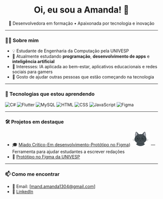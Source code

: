 <h1 align="center">Oi, eu sou a Amanda! 👋</h1>

<p align="center">
  🚀 Desenvolvedora em formação • Apaixonada por tecnologia e inovação
</p>

---

### 👩‍💻 Sobre mim

- 💡 Estudante de Engenharia da Computação pela UNIVESP  
- 🌱 Atualmente estudando **programação**, **desenvolvimento de apps** e **inteligência artificial**
- 🎯 Interesses: IA aplicada ao bem-estar, aplicativos educacionais e redes sociais para gamers
- 💬 Gosto de ajudar outras pessoas que estão começando na tecnologia

---

### 🔧 Tecnologias que estou aprendendo

![C#](https://img.shields.io/badge/C%23-239120?style=for-the-badge&logo=csharp&logoColor=white)
![Flutter](https://img.shields.io/badge/Flutter-02569B?style=for-the-badge&logo=flutter&logoColor=white)
![MySQL](https://img.shields.io/badge/MySQL-00000F?style=for-the-badge&logo=mysql&logoColor=white)
![HTML](https://img.shields.io/badge/HTML5-E34F26?style=for-the-badge&logo=html5&logoColor=white)
![CSS](https://img.shields.io/badge/CSS3-1572B6?style=for-the-badge&logo=css3&logoColor=white)
![JavaScript](https://img.shields.io/badge/JavaScript-F7DF1E?style=for-the-badge&logo=javascript&logoColor=black)
![Figma](https://img.shields.io/badge/Figma-F24E1E?style=for-the-badge&logo=figma&logoColor=white)

---

### 🛠 Projetos em destaque

- 🎓 [Miado Crítico-Em desenvolvimento-Protótipo no Figma](https://www.figma.com/proto/136P97fVQDVqhwGAWnAux0/Miado-Cr%C3%ADtico?node-id=183-2&t=T1OYUIEa84GOfBWA-1&scaling=min-zoom&content-scaling=fixed&page-id=0%3A1&starting-point-node-id=183%3A2)) <img src="https://github.com/amanda1304/amanda1304/blob/main/Gato-i.png" alt="Ícone Miado Crítico" width="60"/> — Ferramenta para ajudar estudantes a escrever redações  
- 🎨 [Protótipo no Figma da UNIVESP](https://www.figma.com/design/FLMVxN9Otyjai1GNxgrzby/univesp?node-id=0-1&t=JVPRDPMAopMYAmso-1)

---

### 📫 Como me encontrar

- 💌 Email: [mand.amanda1304@gmail.com]
- 💼 [LinkedIn](www.linkedin.com/in/amanda-alves-de-frança-0548048a)
